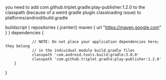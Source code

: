 
you need to add com.github.triplet.gradle:play-publisher:1.2.0 to the classpath (because of a weird gradle plugin classloading issue) to platforms/android/build.gradle

buildscript {
        repositories {
                jcenter()
                        maven {
                                url "https://maven.google.com"
                        }
        }
        dependencies {

                // NOTE: Do not place your application dependencies here; they belong
                // in the individual module build.gradle files
                classpath 'com.android.tools.build:gradle:3.0.0'
                classpath 'com.github.triplet.gradle:play-publisher:1.2.0'
        }
}

